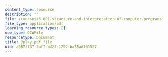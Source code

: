 ```yaml
---
content_type: resource
description: ''
file: /courses/6-001-structure-and-interpretation-of-computer-programs-spring-2005/a087f7372af7b42f1252ba55ad781557_AbK4bZhUk48.pdf
file_type: application/pdf
learning_resource_types: []
ocw_type: OCWFile
resourcetype: Document
title: 3play pdf file
uid: a087f737-2af7-b42f-1252-ba55ad781557
---
```

